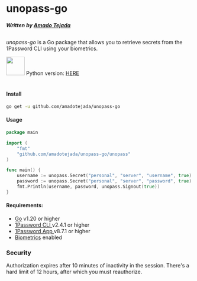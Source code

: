 
# unopass-go
##### Written by [Amado Tejada](https://www.linkedin.com/in/amadotejada/)

##
*unopass-go* is a Go package that allows you to retrieve secrets from the 1Password CLI using your biometrics.

<img src="https://cdn.jsdelivr.net/npm/programming-languages-logos/src/python/python.png" height="50"> Python version: [HERE](https://github.com/amadotejada/unopass)

#
#### Install

```bash
go get -u github.com/amadotejada/unopass-go
```
#### Usage

```go
package main

import (
	"fmt"
	"github.com/amadotejada/unopass-go/unopass"
)

func main() {
	username := unopass.Secret("personal", "server", "username", true)
	password := unopass.Secret("personal", "server", "password", true)
	fmt.Println(username, password, unopass.Signout(true))
}
```

#### Requirements:
 * [Go](https://go.dev/dl/) v1.20 or higher
 * [ 1Password CLI ](https://developer.1password.com/docs/cli/get-started#install) v2.4.1 or higher
 * [ 1Password App ](https://1password.com/downloads/) v8.7.1 or higher
 * [Biometrics](https://developer.1password.com/docs/cli/get-started#turn-on-biometric-unlock) enabled


### Security
Authorization expires after 10 minutes of inactivity in the session. There's a hard limit of 12 hours, after which you must reauthorize.
